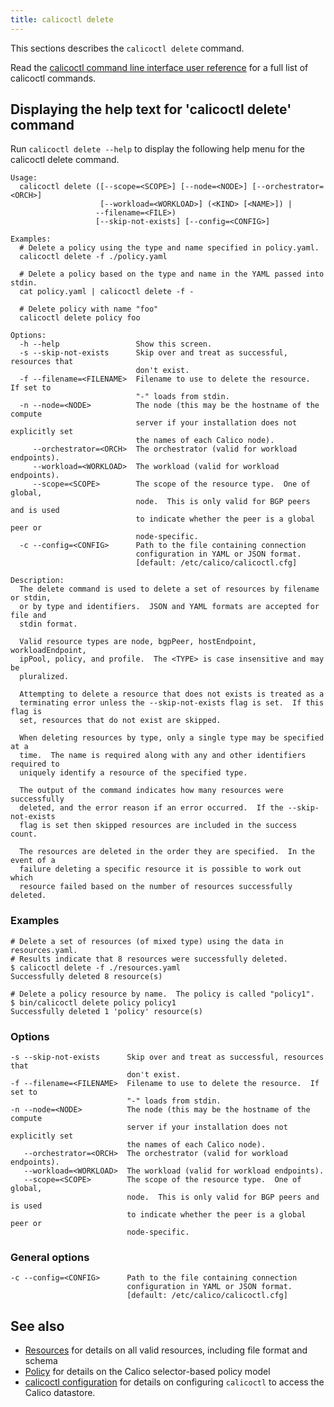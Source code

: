 ```yaml
---
title: calicoctl delete
---
```


This sections describes the `calicoctl delete` command.

Read the [calicoctl command line interface user reference]({{site.baseurl}}/{{page.version}}/reference/calicoctl/) 
for a full list of calicoctl commands.

## Displaying the help text for 'calicoctl delete' command

Run `calicoctl delete --help` to display the following help menu for the 
calicoctl delete command.

```
Usage:
  calicoctl delete ([--scope=<SCOPE>] [--node=<NODE>] [--orchestrator=<ORCH>]
                    [--workload=<WORKLOAD>] (<KIND> [<NAME>]) |
                   --filename=<FILE>)
                   [--skip-not-exists] [--config=<CONFIG>]

Examples:
  # Delete a policy using the type and name specified in policy.yaml.
  calicoctl delete -f ./policy.yaml

  # Delete a policy based on the type and name in the YAML passed into stdin.
  cat policy.yaml | calicoctl delete -f -

  # Delete policy with name "foo"
  calicoctl delete policy foo

Options:
  -h --help                 Show this screen.
  -s --skip-not-exists      Skip over and treat as successful, resources that
                            don't exist.
  -f --filename=<FILENAME>  Filename to use to delete the resource.  If set to
                            "-" loads from stdin.
  -n --node=<NODE>          The node (this may be the hostname of the compute
                            server if your installation does not explicitly set
                            the names of each Calico node).
     --orchestrator=<ORCH>  The orchestrator (valid for workload endpoints).
     --workload=<WORKLOAD>  The workload (valid for workload endpoints).
     --scope=<SCOPE>        The scope of the resource type.  One of global,
                            node.  This is only valid for BGP peers and is used
                            to indicate whether the peer is a global peer or
                            node-specific.
  -c --config=<CONFIG>      Path to the file containing connection
                            configuration in YAML or JSON format.
                            [default: /etc/calico/calicoctl.cfg]

Description:
  The delete command is used to delete a set of resources by filename or stdin,
  or by type and identifiers.  JSON and YAML formats are accepted for file and
  stdin format.

  Valid resource types are node, bgpPeer, hostEndpoint, workloadEndpoint,
  ipPool, policy, and profile.  The <TYPE> is case insensitive and may be
  pluralized.

  Attempting to delete a resource that does not exists is treated as a
  terminating error unless the --skip-not-exists flag is set.  If this flag is
  set, resources that do not exist are skipped.

  When deleting resources by type, only a single type may be specified at a
  time.  The name is required along with any and other identifiers required to
  uniquely identify a resource of the specified type.

  The output of the command indicates how many resources were successfully
  deleted, and the error reason if an error occurred.  If the --skip-not-exists
  flag is set then skipped resources are included in the success count.

  The resources are deleted in the order they are specified.  In the event of a
  failure deleting a specific resource it is possible to work out which
  resource failed based on the number of resources successfully deleted.
```

### Examples

```
# Delete a set of resources (of mixed type) using the data in resources.yaml.
# Results indicate that 8 resources were successfully deleted.
$ calicoctl delete -f ./resources.yaml
Successfully deleted 8 resource(s)

# Delete a policy resource by name.  The policy is called "policy1".
$ bin/calicoctl delete policy policy1
Successfully deleted 1 'policy' resource(s)
```

### Options

```
-s --skip-not-exists      Skip over and treat as successful, resources that
                          don't exist.
-f --filename=<FILENAME>  Filename to use to delete the resource.  If set to
                          "-" loads from stdin.
-n --node=<NODE>          The node (this may be the hostname of the compute
                          server if your installation does not explicitly set
                          the names of each Calico node).
   --orchestrator=<ORCH>  The orchestrator (valid for workload endpoints).
   --workload=<WORKLOAD>  The workload (valid for workload endpoints).
   --scope=<SCOPE>        The scope of the resource type.  One of global,
                          node.  This is only valid for BGP peers and is used
                          to indicate whether the peer is a global peer or
                          node-specific.
```

### General options

```
-c --config=<CONFIG>      Path to the file containing connection
                          configuration in YAML or JSON format.
                          [default: /etc/calico/calicoctl.cfg]
```

## See also

-  [Resources]({{site.baseurl}}/{{page.version}}/reference/calicoctl/resources/) for details on all valid resources, including file format
   and schema
-  [Policy]({{site.baseurl}}/{{page.version}}/reference/calicoctl/resources/policy) for details on the Calico selector-based policy model
-  [calicoctl configuration]({{site.baseurl}}/{{page.version}}/reference/calicoctl/setup/config) for details on configuring `calicoctl` to access
   the Calico datastore.
